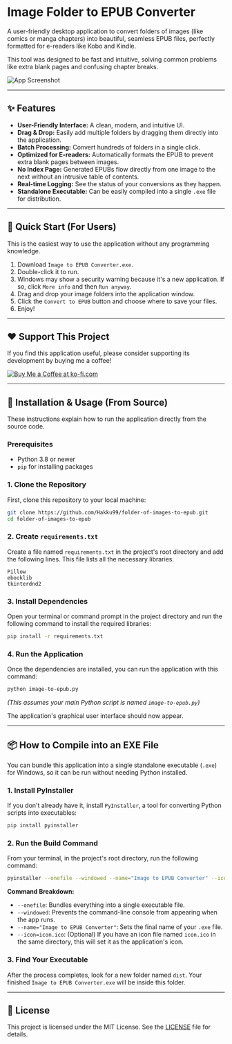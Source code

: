 # Image Folder to EPUB Converter

A user-friendly desktop application to convert folders of images (like comics or manga chapters) into beautiful, seamless EPUB files, perfectly formatted for e-readers like Kobo and Kindle.

This tool was designed to be fast and intuitive, solving common problems like extra blank pages and confusing chapter breaks.

![App Screenshot](https://i.imgur.com/uG9Z4vX.png)

---

## ✨ Features

-   **User-Friendly Interface:** A clean, modern, and intuitive UI.
-   **Drag & Drop:** Easily add multiple folders by dragging them directly into the application.
-   **Batch Processing:** Convert hundreds of folders in a single click.
-   **Optimized for E-readers:** Automatically formats the EPUB to prevent extra blank pages between images.
-   **No Index Page:** Generated EPUBs flow directly from one image to the next without an intrusive table of contents.
-   **Real-time Logging:** See the status of your conversions as they happen.
-   **Standalone Executable:** Can be easily compiled into a single `.exe` file for distribution.

---

## 🚀 Quick Start (For Users)
This is the easiest way to use the application without any programming knowledge.

1. Download `Image to EPUB Converter.exe`.
2. Double-click it to run.
3. Windows may show a security warning because it's a new application. If so, click `More info` and then `Run anyway`.
4. Drag and drop your image folders into the application window.
5. Click the `Convert to EPUB` button and choose where to save your files.
6. Enjoy!

---

## ❤️ Support This Project
If you find this application useful, please consider supporting its development by buying me a coffee!

[![Buy Me a Coffee at ko-fi.com](https://ko-fi.com/img/githubbutton_sm.svg)](https://ko-fi.com/hakku99)

---

## 🚀 Installation & Usage (From Source)

These instructions explain how to run the application directly from the source code.

### Prerequisites

-   Python 3.8 or newer
-   `pip` for installing packages

### 1. Clone the Repository

First, clone this repository to your local machine:

```bash
git clone https://github.com/Hakku99/folder-of-images-to-epub.git
cd folder-of-images-to-epub
```

### 2. Create `requirements.txt`

Create a file named `requirements.txt` in the project's root directory and add the following lines. This file lists all the necessary libraries.

```
Pillow
ebooklib
tkinterdnd2
```

### 3. Install Dependencies

Open your terminal or command prompt in the project directory and run the following command to install the required libraries:

```bash
pip install -r requirements.txt
```

### 4. Run the Application

Once the dependencies are installed, you can run the application with this command:

```bash
python image-to-epub.py
```
*(This assumes your main Python script is named `image-to-epub.py`)*

The application's graphical user interface should now appear.

---

## 📦 How to Compile into an EXE File

You can bundle this application into a single standalone executable (`.exe`) for Windows, so it can be run without needing Python installed.

### 1. Install PyInstaller

If you don't already have it, install `PyInstaller`, a tool for converting Python scripts into executables:

```bash
pip install pyinstaller
```

### 2. Run the Build Command

From your terminal, in the project's root directory, run the following command:

```bash
pyinstaller --onefile --windowed --name="Image to EPUB Converter" --icon=icon.ico image-to-epub.py
```
**Command Breakdown:**
-   `--onefile`: Bundles everything into a single executable file.
-   `--windowed`: Prevents the command-line console from appearing when the app runs.
-   `--name="Image to EPUB Converter"`: Sets the final name of your `.exe` file.
-   `--icon=icon.ico`: (Optional) If you have an icon file named `icon.ico` in the same directory, this will set it as the application's icon.

### 3. Find Your Executable

After the process completes, look for a new folder named `dist`. Your finished `Image to EPUB Converter.exe` will be inside this folder.

---

## 📜 License

This project is licensed under the MIT License. See the [LICENSE](LICENSE) file for details.

